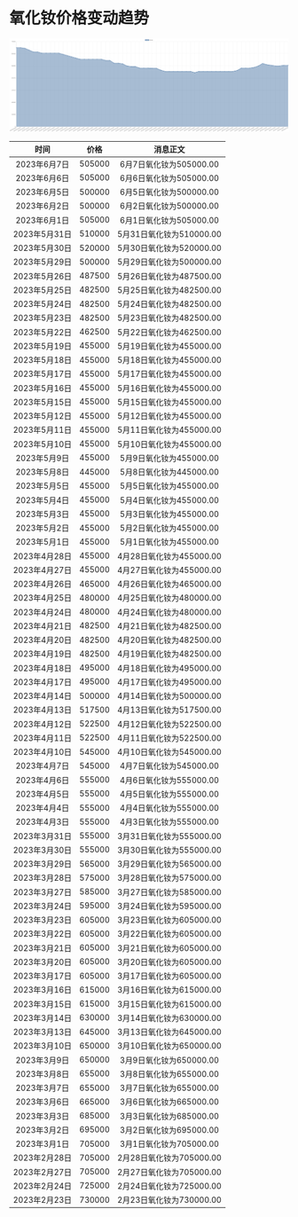 # 氧化钕价格变动趋势 



![neodymiumOxide-氧化钕](../../img/neodymiumOxide.png)



| 时间 | 价格 | 消息正文 |
|:--:|:--:|:--:|
|2023年6月7日|505000|6月7日氧化钕为505000.00|
|2023年6月6日|505000|6月6日氧化钕为505000.00|
|2023年6月5日|500000|6月5日氧化钕为500000.00|
|2023年6月2日|500000|6月2日氧化钕为500000.00|
|2023年6月1日|505000|6月1日氧化钕为505000.00|
|2023年5月31日|510000|5月31日氧化钕为510000.00|
|2023年5月30日|520000|5月30日氧化钕为520000.00|
|2023年5月29日|500000|5月29日氧化钕为500000.00|
|2023年5月26日|487500|5月26日氧化钕为487500.00|
|2023年5月25日|482500|5月25日氧化钕为482500.00|
|2023年5月24日|482500|5月24日氧化钕为482500.00|
|2023年5月23日|482500|5月23日氧化钕为482500.00|
|2023年5月22日|462500|5月22日氧化钕为462500.00|
|2023年5月19日|455000|5月19日氧化钕为455000.00|
|2023年5月18日|455000|5月18日氧化钕为455000.00|
|2023年5月17日|455000|5月17日氧化钕为455000.00|
|2023年5月16日|455000|5月16日氧化钕为455000.00|
|2023年5月15日|455000|5月15日氧化钕为455000.00|
|2023年5月12日|455000|5月12日氧化钕为455000.00|
|2023年5月11日|455000|5月11日氧化钕为455000.00|
|2023年5月10日|455000|5月10日氧化钕为455000.00|
|2023年5月9日|455000|5月9日氧化钕为455000.00|
|2023年5月8日|445000|5月8日氧化钕为445000.00|
|2023年5月5日|455000|5月5日氧化钕为455000.00|
|2023年5月4日|455000|5月4日氧化钕为455000.00|
|2023年5月3日|455000|5月3日氧化钕为455000.00|
|2023年5月2日|455000|5月2日氧化钕为455000.00|
|2023年5月1日|455000|5月1日氧化钕为455000.00|
|2023年4月28日|455000|4月28日氧化钕为455000.00|
|2023年4月27日|455000|4月27日氧化钕为455000.00|
|2023年4月26日|465000|4月26日氧化钕为465000.00|
|2023年4月25日|480000|4月25日氧化钕为480000.00|
|2023年4月24日|480000|4月24日氧化钕为480000.00|
|2023年4月21日|482500|4月21日氧化钕为482500.00|
|2023年4月20日|482500|4月20日氧化钕为482500.00|
|2023年4月19日|482500|4月19日氧化钕为482500.00|
|2023年4月18日|495000|4月18日氧化钕为495000.00|
|2023年4月17日|495000|4月17日氧化钕为495000.00|
|2023年4月14日|500000|4月14日氧化钕为500000.00|
|2023年4月13日|517500|4月13日氧化钕为517500.00|
|2023年4月12日|522500|4月12日氧化钕为522500.00|
|2023年4月11日|522500|4月11日氧化钕为522500.00|
|2023年4月10日|545000|4月10日氧化钕为545000.00|
|2023年4月7日|545000|4月7日氧化钕为545000.00|
|2023年4月6日|555000|4月6日氧化钕为555000.00|
|2023年4月5日|555000|4月5日氧化钕为555000.00|
|2023年4月4日|555000|4月4日氧化钕为555000.00|
|2023年4月3日|555000|4月3日氧化钕为555000.00|
|2023年3月31日|555000|3月31日氧化钕为555000.00|
|2023年3月30日|555000|3月30日氧化钕为555000.00|
|2023年3月29日|565000|3月29日氧化钕为565000.00|
|2023年3月28日|575000|3月28日氧化钕为575000.00|
|2023年3月27日|585000|3月27日氧化钕为585000.00|
|2023年3月24日|595000|3月24日氧化钕为595000.00|
|2023年3月23日|605000|3月23日氧化钕为605000.00|
|2023年3月22日|605000|3月22日氧化钕为605000.00|
|2023年3月21日|605000|3月21日氧化钕为605000.00|
|2023年3月20日|605000|3月20日氧化钕为605000.00|
|2023年3月17日|605000|3月17日氧化钕为605000.00|
|2023年3月16日|615000|3月16日氧化钕为615000.00|
|2023年3月15日|615000|3月15日氧化钕为615000.00|
|2023年3月14日|630000|3月14日氧化钕为630000.00|
|2023年3月13日|645000|3月13日氧化钕为645000.00|
|2023年3月10日|650000|3月10日氧化钕为650000.00|
|2023年3月9日|650000|3月9日氧化钕为650000.00|
|2023年3月8日|655000|3月8日氧化钕为655000.00|
|2023年3月7日|655000|3月7日氧化钕为655000.00|
|2023年3月6日|665000|3月6日氧化钕为665000.00|
|2023年3月3日|685000|3月3日氧化钕为685000.00|
|2023年3月2日|695000|3月2日氧化钕为695000.00|
|2023年3月1日|705000|3月1日氧化钕为705000.00|
|2023年2月28日|705000|2月28日氧化钕为705000.00|
|2023年2月27日|705000|2月27日氧化钕为705000.00|
|2023年2月24日|725000|2月24日氧化钕为725000.00|
|2023年2月23日|730000|2月23日氧化钕为730000.00|